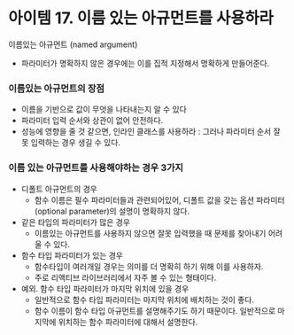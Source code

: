 # 아이템 17. 이름 있는 아규먼트를 사용하라

이름있는 아규먼트 (named argument)
- 파라미터가 명확하지 않은 경우에는 이를 집적 지정해서 명확하게 만들어준다.

### 이름있는 아규먼트의 장점
- 이름을 기반으로 값이 무엇을 나타내는지 알 수 있다
- 파라미터 입력 순서와 상관이 없어 안전하다.
- 성능에 영향을 줄 것 같으면, 인라인 클래스를 사용하라 : 그러나 파라미터 순서 잘못 입력하는 경우 생길 수 있다.
 
### 이름 있는 아규먼트를 사용해야하는 경우 3가지

- 디폴트 아규먼트의 경우
  - 함수 이름은 필수 파라미터들과 관련되어있어, 디폴트 값을 갖는 옵션 파라미터(optional parameter)의 설명이 명확하지 않다.
- 같은 타입의 파라미터가 많은 경우
  - 이름있는 아규먼트를 사용하지 않으면 잘못 입력했을 때  문제를 찾아내기 어려울 수 있다.
- 함수 타입 파라미터가 있는 경우
  - 함수타입이 여러개일 경우는 의미를 더 명확히 하기 위해 이를 사용하자.
  - 주로 리액티브 라이브러리에서 자주 볼 수 있는 형태이다.
- 예외. 함수 타입 파라미터가 마지막 위치에 있을 경우
  - 일반적으로 함수 타입 파라미터는 마지막 위치에 배치하는 것이 좋다.
  - 함수 이름이 함수 타입 아규먼트를 설명해주기도 하기 때문이다. 일반적으로 마지막에 위치하는 함수 파라미터에 대해서 설명한다.